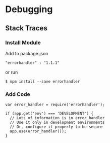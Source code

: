 # Debugging

## Stack Traces

### Install Module

Add to package.json

    "errorhandler" : "1.1.1"

or run

    $ npm install --save errorhandler

### Add Code

    var error_handler = require('errorhandler');

    if (app.get('env') === 'DEVELOPMENT') {
      // Lots of information is in error_handler
      // Use it only in development environments
      // Or, configure it properly to be secure
      app.use(error_handler());
    }
